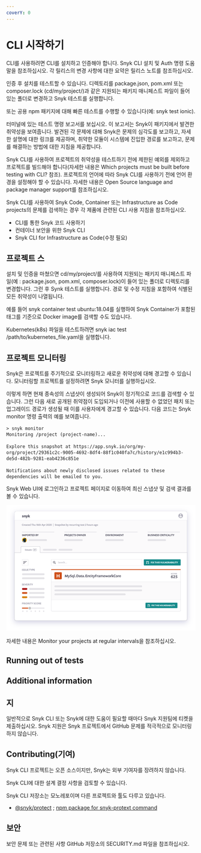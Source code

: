 ```yaml
---
coverY: 0
---
```


# CLI 시작하기

CLI를 사용하려면 CLI를 설치하고 인증해야 합니다. Snyk CLI 설치 및 Auth 명령 도움말을 참조하십시오. 각 릴리스의 변경 사항에 대한 요약은 릴리스 노트를 참조하십시오.

인증 후 설치를 테스트할 수 있습니다. 디렉토리를 package.json, pom.xml 또는 composer.lock (cd/my/project/)과 같은 지원되는 패키지 매니페스트 파일이 들어 있는 폴더로 변경하고 Snyk 테스트를 실행합니다.

또는 공용 npm 패키지에 대해 빠른 테스트를 수행할 수 있습니다(예: snyk test ionic).

터미널에 있는 테스트 명령 보고서를 보십시오. 이 보고서는 Snyk이 패키지에서 발견한 취약성을 보여줍니다. 발견된 각 문제에 대해 Snyk은 문제의 심각도를 보고하고, 자세한 설명에 대한 링크를 제공하며, 취약한 모듈이 시스템에 진입한 경로를 보고하고, 문제를 해결하는 방법에 대한 지침을 제공합니다.

Snyk CLI를 사용하여 프로젝트의 취약성을 테스트하기 전에 제한된 예외를 제외하고 프로젝트를 빌드해야 합니다(자세한 내용은 Which projects must be built before testing with CLI? 참조). 프로젝트의 언어에 따라 Snyk CLI를 사용하기 전에 언어 환경을 설정해야 할 수 있습니다. 자세한 내용은 Open Source language and package manager support를 참조하십시오.

Snyk CLI를 사용하여 Snyk Code, Container 또는 Infrastructure as Code projects의 문제를 검색하는 경우 각 제품에 관련된 CLI 사용 지침을 참조하십시오.



* CLI를 통한 Snyk 코드 사용하기
* 컨테이너 보안을 위한 Snyk CLI&#x20;
* Snyk CLI for Infrastructure as Code(수정 필요)

## 프로젝트 스

설치 및 인증을 마쳤으면 cd/my/project/를 사용하여 지원되는 패키지 매니페스트 파일(예 : package.json, pom.xml, composer.lock)이 들어 있는 폴더로 디렉토리를 변경합니다. 그런 후 Synk 테스트를 실행합니다. 경로 및 수정 지침을 포함하여 식별된 모든 취약성이 나열됩니다.

예를 들어 snyk container test ubuntu:18.04를 실행하여 Snyk Container가 포함된 태그를 기준으로 Docker image를 검색할 수도 있습니다.

Kubernetes(k8s) 파일을 테스트하려면 snyk iac test /path/to/kubernetes\_file.yaml을 실행합니다.

## 프로젝트 모니터링

Snyk은 프로젝트를 주기적으로 모니터링하고 새로운 취약성에 대해 경고할 수 있습니다. 모니터링할 프로젝트를 설정하려면 Snyk 모니터를 실행하십시오.

이렇게 하면 현재 종속성의 스냅샷이 생성되어 Snyk이 정기적으로 코드를 검색할 수 있습니다. 그런 다음 새로 공개된 취약점이 도입되거나 이전에 사용할 수 없었던 패치 또는 업그레이드 경로가 생성될 때 이를 사용자에게 경고할 수 있습니다. 다음 코드는 Snyk monitor 명령 출력의 예를 보여줍니다.

```
> snyk monitor
Monitoring /project (project-name)...

Explore this snapshot at https://app.snyk.io/org/my-org/project/29361c2c-9005-4692-8df4-88f1c040fa7c/history/e1c994b3-de5d-482b-9281-eab4236c851e

Notifications about newly disclosed issues related to these dependencies will be emailed to you.

```

Snyk Web UI에 로그인하고 프로젝트 페이지로 이동하여 최신 스냅샷 및 검색 결과를 볼 수 있습니다.

![스냅샷 및 검색 결과 모니터링](../../.gitbook/assets/a.png)

자세한 내용은 Monitor your projects at regular intervals을 참조하십시오.

## Running out of tests



## Additional information





## 지

일반적으로 Snyk CLI 또는 Snyk에 대한 도움이 필요할 때마다 Snyk 지원팀에 티켓을 제출하십시오. Snyk 지원은 Snyk 프로젝트에서 GitHub 문제를 적극적으로 모니터링하지 않습니다.

## Contributing(기여)

Snyk CLI 프로젝트는 오픈 소스이지만, Snyk는 외부 기여자를 장려하지 않습니다.

Snyk CLI에 대한 설계 결정 사항을 검토할 수 있습니다.

Snyk CLI 저장소는 모노레포이며 다른 프로젝트와 툴도 다루고 있습니다.

* [@snyk/protect](https://github.com/snyk/cli/tree/master/packages/snyk-protect) ; [npm package for snyk-protext command](https://www.npmjs.com/package/@snyk/protect)

## 보안

보안 문제 또는 관련된 사항 GitHub 저장소의 SECURITY.md 파일을 참조하십시오.
